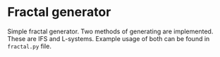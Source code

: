 # Fractal generator

Simple fractal generator. Two methods of generating are implemented. These are IFS and L-systems. Example usage of both can be found in `fractal.py` file.

